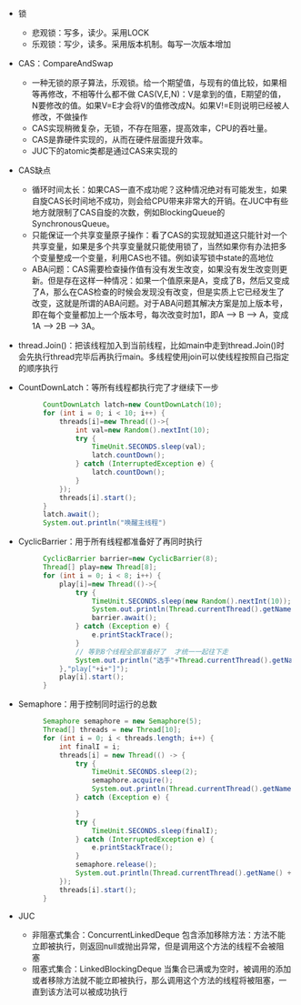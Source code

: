* 锁
  * 悲观锁：写多，读少。采用LOCK
  * 乐观锁：写少，读多。采用版本机制。每写一次版本增加
* CAS：CompareAndSwap

  * 一种无锁的原子算法，乐观锁。给一个期望值，与现有的值比较，如果相等再修改，不相等什么都不做
    CAS\(V,E,N\)：V是拿到的值，E期望的值，N要修改的值。如果V=E才会将V的值修改成N。如果V!=E则说明已经被人修改，不做操作
  * CAS实现稍微复杂，无锁，不存在阻塞，提高效率，CPU的吞吐量。
  * CAS是靠硬件实现的，从而在硬件层面提升效率。
  * JUC下的atomic类都是通过CAS来实现的

* CAS缺点

  * 循环时间太长：如果CAS一直不成功呢？这种情况绝对有可能发生，如果自旋CAS长时间地不成功，则会给CPU带来非常大的开销。在JUC中有些地方就限制了CAS自旋的次数，例如BlockingQueue的SynchronousQueue。
  * 只能保证一个共享变量原子操作：看了CAS的实现就知道这只能针对一个共享变量，如果是多个共享变量就只能使用锁了，当然如果你有办法把多个变量整成一个变量，利用CAS也不错。例如读写锁中state的高地位
  * ABA问题：CAS需要检查操作值有没有发生改变，如果没有发生改变则更新。但是存在这样一种情况：如果一个值原来是A，变成了B，然后又变成了A，那么在CAS检查的时候会发现没有改变，但是实质上它已经发生了改变，这就是所谓的ABA问题。对于ABA问题其解决方案是加上版本号，即在每个变量都加上一个版本号，每次改变时加1，即A —&gt; B —&gt; A，变成1A —&gt; 2B —&gt; 3A。

* thread.Join\(\)：把该线程加入到当前线程，比如main中走到thread.Join\(\)时会先执行thread完毕后再执行main。多线程使用join可以使线程按照自己指定的顺序执行


* CountDownLatch：等所有线程都执行完了才继续下一步

  ```java
        CountDownLatch latch=new CountDownLatch(10);
        for (int i = 0; i < 10; i++) {
            threads[i]=new Thread(()->{
                int val=new Random().nextInt(10);
                try {
                    TimeUnit.SECONDS.sleep(val);
                    latch.countDown();
                } catch (InterruptedException e) {
                    latch.countDown();
                }
            });
            threads[i].start();
        }
        latch.await();
        System.out.println("唤醒主线程")
  ```

* CyclicBarrier：用于所有线程都准备好了再同时执行

  ```java
        CyclicBarrier barrier=new CyclicBarrier(8);
        Thread[] play=new Thread[8];
        for (int i = 0; i < 8; i++) {
            play[i]=new Thread(()->{
                try {
                    TimeUnit.SECONDS.sleep(new Random().nextInt(10));
                    System.out.println(Thread.currentThread().getName()+"准备好了");
                    barrier.await();
                } catch (Exception e) {
                    e.printStackTrace();
                }
                // 等到8个线程全部准备好了  才统一一起往下走
                System.out.println("选手"+Thread.currentThread().getName()+"起跑");
            },"play["+i+"]");
            play[i].start();
        }
  ```

* Semaphore：用于控制同时运行的总数

  ```java
        Semaphore semaphore = new Semaphore(5);
        Thread[] threads = new Thread[10];
        for (int i = 0; i < threads.length; i++) {
            int finalI = i;
            threads[i] = new Thread(() -> {
                try {
                    TimeUnit.SECONDS.sleep(2);
                    semaphore.acquire();
                    System.out.println(Thread.currentThread().getName() + " 可以入场");
                } catch (Exception e) {

                }
                try {
                    TimeUnit.SECONDS.sleep(finalI);
                } catch (InterruptedException e) {
                    e.printStackTrace();
                }
                semaphore.release();
                System.out.println(Thread.currentThread().getName() + " 离场");
            });
            threads[i].start();
        }
  ```

* JUC
  * 非阻塞式集合：ConcurrentLinkedDeque
      包含添加移除方法：方法不能立即被执行，则返回null或抛出异常，但是调用这个方法的线程不会被阻塞
  * 阻塞式集合：LinkedBlockingDeque
      当集合已满或为空时，被调用的添加或者移除方法就不能立即被执行，那么调用这个方法的线程将被阻塞，一直到该方法可以被成功执行




